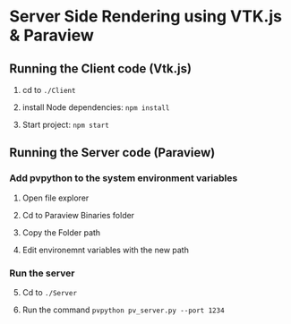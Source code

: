 # Server Side Rendering using VTK.js & Paraview

## Running the Client code (Vtk.js)

1. cd to `./Client`

2. install Node dependencies: `npm install`

3. Start project: `npm start`

## Running the Server code (Paraview)

### Add pvpython to the system environment variables

1. Open file explorer

2. Cd to Paraview Binaries folder

3. Copy the Folder path

4. Edit environemnt variables with the new path

### Run the server

5. Cd to `./Server`

6. Run the command `pvpython pv_server.py --port 1234`
